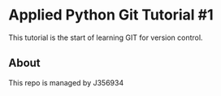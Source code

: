 # Applied Python Git Tutorial #1

This tutorial is the start of learning GIT for version control.

## About

This repo is managed by J356934